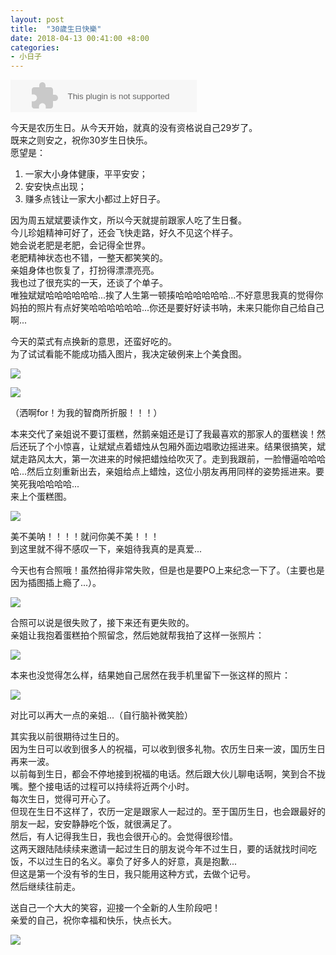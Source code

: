 ```yaml
---
layout: post
title:  "30歲生日快樂"
date: 2018-04-13 00:41:00 +8:00
categories: 
- 小日子
---
```


<embed src="//music.163.com/style/swf/widget.swf?sid=375023&type=2&auto=1&width=278&height=32" width="298" height="52"  allowNetworking="all">

今天是农历生日。从今天开始，就真的没有资格说自己29岁了。  
既来之则安之，祝你30岁生日快乐。  
愿望是：
1. 一家大小身体健康，平平安安；  
2. 安安快点出现；  
3. 赚多点钱让一家大小都过上好日子。  

因为周五斌斌要读作文，所以今天就提前跟家人吃了生日餐。  
今儿珍姐精神可好了，还会飞快走路，好久不见这个样子。  
她会说老肥是老肥，会记得全世界。  
老肥精神状态也不错，一整天都笑笑的。  
亲姐身体也恢复了，打扮得漂漂亮亮。  
我也过了很充实的一天，还谈了个单子。  
唯独斌斌哈哈哈哈哈哈...挨了人生第一顿揍哈哈哈哈哈哈...不好意思我真的觉得你妈拍的照片有点好笑哈哈哈哈哈哈...你还是要好好读书呐，未来只能你自己给自己啊...  

今天的菜式有点换新的意思，还蛮好吃的。  
为了试试看能不能成功插入图片，我决定破例来上个美食图。 

![](/media/IMG_2896.jpg)

![](/media/IMG_2897.jpg)

（洒啊for！为我的智商所折服！！！）  

本来交代了亲姐说不要订蛋糕，然鹅亲姐还是订了我最喜欢的那家人的蛋糕诶！然后还玩了个小惊喜，让斌斌点着蜡烛从包厢外面边唱歌边摇进来。结果很搞笑，斌斌走路风太大，第一次进来的时候把蜡烛给吹灭了。走到我跟前，一脸懵逼哈哈哈哈...然后立刻重新出去，亲姐给点上蜡烛，这位小朋友再用同样的姿势摇进来。要笑死我哈哈哈哈...  
来上个蛋糕图。  

![](/media/IMG_2882.jpg)

美不美呐！！！！就问你美不美！！！  
到这里就不得不感叹一下，亲姐待我真的是真爱...


今天也有合照哦！虽然拍得非常失败，但是也是要PO上来纪念一下了。（主要也是因为插图插上瘾了...）。

![](/media/IMG_2887.jpg)

合照可以说是很失败了，接下来还有更失败的。  
亲姐让我抱着蛋糕拍个照留念，然后她就帮我拍了这样一张照片：  

![](/media/IMG_2886.jpg)

本来也没觉得怎么样，结果她自己居然在我手机里留下一张这样的照片：  

![](/media/IMG_2883.jpg)

对比可以再大一点的亲姐...（自行脑补微笑脸）  

其实我以前很期待过生日的。  
因为生日可以收到很多人的祝福，可以收到很多礼物。农历生日来一波，国历生日再来一波。  
以前每到生日，都会不停地接到祝福的电话。然后跟大伙儿聊电话啊，笑到合不拢嘴。整个接电话的过程可以持续将近两个小时。  
每次生日，觉得可开心了。  
但现在生日不这样了，农历一定是跟家人一起过的。至于国历生日，也会跟最好的朋友一起，安安静静吃个饭，就很满足了。  
然后，有人记得我生日，我也会很开心的。会觉得很珍惜。  
这两天跟陆陆续续来邀请一起过生日的朋友说今年不过生日，要的话就找时间吃饭，不以过生日的名义。辜负了好多人的好意，真是抱歉...  
但这是第一个没有爷的生日，我只能用这种方式，去做个记号。  
然后继续往前走。  

送自己一个大大的笑容，迎接一个全新的人生阶段吧！  
亲爱的自己，祝你幸福和快乐，快点长大。  

![](/media/IMG_2898.jpg)


